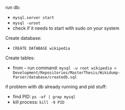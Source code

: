 
run db:  
* `mysql.server start`
* `mysql -uroot`
* check if it needs to start with sudo on your system

Create database:
* `CREATE DATABASE wikipedia`

Create tables:  
* from `~` run command: `mysql -u root wikipedia < Development/Repositories/MasterThesis/Wikidump-Parser/database/createdb.sql`

if problem with db already running and pid stuff:  
* find PID: `ps -ef | grep mysql`
* kill process: `kill -9 PID`
